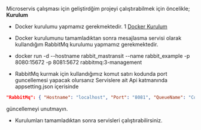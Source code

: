 Microservis çalışması için geliştirdğim projeyi çalıştırabilmek için öncelikle;
**Kurulum**
- Docker kurulumu yapmamız gerekmektedir. 1
[Docker Kurulum](https://www.docker.com/products/docker-desktop "Docker Kurulum")

- Docker kurulumunu tamamladıktan sonra mesajlasma servisi olarak kullandığım RabbitMq kurulumu yapmamız gerekmektedir. 
-  docker run -d --hostname rabbit_mastransit --name rabbit_example -p 8080:15672 -p 8081:5672 rabbitmq:3-management 
- RabbitMq kurmak için kullandığımız komut satırı kodunda port guncellemesi yapacak olursanız Servislere ait Api katmanında appsetting.json içerisinde 
```json
"RabbitMq": { "Hostname": "localhost", "Port": "8081", "QueueName": "ContactInformationQueue" } 
```

güncellemeyi unutmayın.

- Kurulumları tamamladıktan sonra servisleri çalıştırabilirsiniz.
